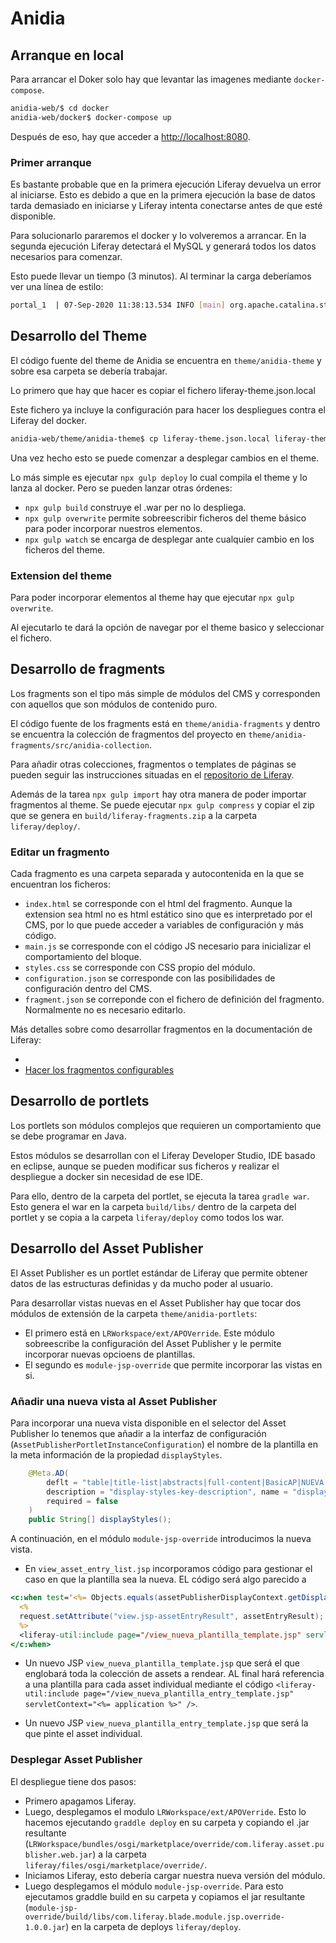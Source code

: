 # Anidia

## Arranque en local

Para arrancar el Doker solo hay que levantar las imagenes mediante `docker-compose`.

```bash
anidia-web/$ cd docker
anidia-web/docker$ docker-compose up
```

Después de eso, hay que acceder a [http://localhost:8080](http://localhost:8080).

### Primer arranque

Es bastante probable que en la primera ejecución Liferay devuelva un error al iniciarse. Esto es debido a que en la primera ejecución la base de datos tarda demasiado en iniciarse y Liferay intenta conectarse antes de que esté disponible.

Para solucionarlo pararemos el docker y lo volveremos a arrancar. En la segunda ejecución Liferay detectará el MySQL y generará todos los datos necesarios para comenzar.

Esto puede llevar un tiempo (3 minutos). Al terminar la carga deberíamos ver una línea de estilo:

```bash
portal_1  | 07-Sep-2020 11:38:13.534 INFO [main] org.apache.catalina.startup.Catalina.start Server startup in [210,989] milliseconds
```

## Desarrollo del Theme

El código fuente del theme de Anidia se encuentra en `theme/anidia-theme` y sobre esa carpeta se debería trabajar.

Lo primero que hay que hacer es copiar el fichero liferay-theme.json.local

Este fichero ya incluye la configuración para hacer los despliegues contra el Liferay del docker.

```bash
anidia-web/theme/anidia-theme$ cp liferay-theme.json.local liferay-theme.json
```

Una vez hecho esto se puede comenzar a desplegar cambios en el theme.

Lo más simple es ejecutar `npx gulp deploy` lo cual compila el theme y lo lanza al docker. Pero se pueden lanzar otras órdenes:

* `npx gulp build` construye el .war per no lo despliega.
* `npx gulp overwrite` permite sobreescribir ficheros del theme básico para poder incorporar nuestros elementos.
* `npx gulp watch` se encarga de desplegar ante cualquier cambio en los ficheros del theme.

### Extension del theme

Para poder incorporar elementos al theme hay que ejecutar `npx gulp overwrite`.

Al ejecutarlo te dará la opción de navegar por el theme basico y seleccionar el fichero.

## Desarrollo de fragments

Los fragments son el tipo más simple de módulos del CMS y corresponden con aquellos que son módulos de contenido puro.

El código fuente de los fragments está en  `theme/anidia-fragments` y dentro se encuentra la colección de fragmentos del proyecto en `theme/anidia-fragments/src/anidia-collection`.

Para añadir otras colecciones, fragmentos o templates de páginas se pueden seguir las instrucciones situadas en el [repositorio de Liferay](https://github.com/liferay/generator-liferay-fragments).

Además de la tarea `npx gulp import` hay otra manera de poder importar fragmentos al theme. Se puede ejecutar `npx gulp compress` y copiar el zip que se genera en `build/liferay-fragments.zip` a la carpeta `liferay/deploy/`.

### Editar un fragmento

Cada fragmento es una carpeta separada y autocontenida en la que se encuentran los ficheros:

* `index.html` se corresponde con el html del fragmento. Aunque la extension sea html no es html estático sino que es interpretado por el CMS, por lo que puede acceder a variables de configuración y más código.
* `main.js` se corresponde con el código JS necesario para inicializar el comportamiento del bloque.
* `styles.css` se corresponde con CSS propio del módulo.
* `configuration.json` se corresponde con las posibilidades de configuración dentro del CMS.
* `fragment.json` se correponde con el fichero de definición del fragmento. Normalmente no es necesario editarlo.

Más detalles sobre como desarrollar fragmentos en la documentación de Liferay:

*
* [Hacer los fragmentos configurables](https://help.liferay.com/hc/en-us/articles/360034857331-Making-a-Fragment-Configurable)

## Desarrollo de portlets

Los portlets son módulos complejos que requieren un comportamiento que se debe programar en Java.

Estos módulos se desarrollan con el Liferay Developer Studio, IDE basado en eclipse, aunque se pueden modificar sus ficheros y realizar el despliegue a docker sin necesidad de ese IDE.

Para ello, dentro de la carpeta del portlet, se ejecuta la tarea `gradle war`. Esto genera el war en la carpeta `build/libs/` dentro de la carpeta del portlet y se copia a la carpeta `liferay/deploy` como todos los war.

## Desarrollo del Asset Publisher

El Asset Publisher es un portlet estándar de Liferay que permite obtener datos de las estructuras definidas y da mucho poder al usuario.

Para desarrollar vistas nuevas en el Asset Publisher hay que tocar dos módulos de extensión de la carpeta `theme/anidia-portlets`:

* El primero está en `LRWorkspace/ext/APOVerride`. Este módulo sobreescribe la configuración del Asset Publisher y le permite incorporar nuevas opcioens de plantillas.
* El segundo es `module-jsp-override` que permite incorporar las vistas en si.

### Añadir una nueva vista al Asset Publisher

Para incorporar una nueva vista disponible en el selector del Asset Publisher lo tenemos que añadir a la interfaz de configuración (`AssetPublisherPortletInstanceConfiguration`) el nombre de la plantilla en la meta información de la propiedad `displayStyles`.

```java
	@Meta.AD(
		deflt = "table|title-list|abstracts|full-content|BasicAP|NUEVA PLANTILLA",
		description = "display-styles-key-description", name = "display-styles",
		required = false
	)
	public String[] displayStyles();
```

A continuación, en el módulo `module-jsp-override` introducimos la nueva vista.

* En `view_asset_entry_list.jsp` incorporamos código para gestionar el caso en que la plantilla sea la nueva. EL código será algo parecido a

```jsp
<c:when test='<%= Objects.equals(assetPublisherDisplayContext.getDisplayStyle(), "NUEVA PLANTILLA") %>'>
  <%
  request.setAttribute("view.jsp-assetEntryResult", assetEntryResult);
  %>
  <liferay-util:include page="/view_nueva_plantilla_template.jsp" servletContext="<%= application %>" />
</c:when>
```

* Un nuevo JSP `view_nueva_plantilla_template.jsp` que será el que englobará toda la colección de assets a rendear. AL final hará referencia a una plantilla para cada asset individual mediante el código `<liferay-util:include page="/view_nueva_plantilla_entry_template.jsp" servletContext="<%= application %>" />`.

* Un nuevo JSP `view_nueva_plantilla_entry_template.jsp` que será la que pinte el asset individual.

### Desplegar Asset Publisher

El despliegue tiene dos pasos:

* Primero apagamos Liferay.
* Luego, desplegamos el modulo `LRWorkspace/ext/APOVerride`. Esto lo hacemos ejecutando `graddle deploy` en su carpeta y copiando el .jar resultante (`LRWorkspace/bundles/osgi/marketplace/override/com.liferay.asset.publisher.web.jar`) a la carpeta `liferay/files/osgi/marketplace/override/`.
* Iniciamos Liferay, esto debería cargar nuestra nueva versión del módulo.
* Luego desplegamos el módulo `module-jsp-override`. Para esto ejecutamos graddle build en su carpeta y copiamos el jar resultante (`module-jsp-override/build/libs/com.liferay.blade.module.jsp.override-1.0.0.jar`) en la carpeta de deploys `liferay/deploy`.